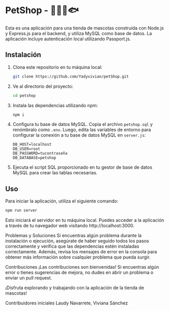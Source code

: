 # PetShop - 🐾🐱🐶🐟

Esta es una aplicación para una tienda de mascotas construida con Node.js y Express.js para el backend, y utiliza MySQL como base de datos. La aplicación incluye autenticación local utilizando Passport.js.

## Instalación

1. Clona este repositorio en tu máquina local:

    ```bash
    git clone https://github.com/Yadyvivian/petShop.git
    ```

2. Ve al directorio del proyecto:

    ```bash
    cd petshop
    ```

3. Instala las dependencias utilizando npm:

    ```bash
    npm i
    ```

4. Configura tu base de datos MySQL. Copia el archivo `petshop.sql` y renómbralo como `.env`. Luego, edita las variables de entorno para configurar la conexión a tu base de datos MySQL en `server.js`:

    ```plaintext
    DB_HOST=localhost
    DB_USER=root
    DB_PASSWORD=tucontraseña
    DB_DATABASE=petshop
    ```

5. Ejecuta el script SQL proporcionado en tu gestor de base de datos MySQL para crear las tablas necesarias.

## Uso

Para iniciar la aplicación, utiliza el siguiente comando:

```bash
npm run server
 ```
Esto iniciará el servidor en tu máquina local. Puedes acceder a la aplicación a través de tu navegador web visitando http://localhost:3000.

Problemas y Soluciones
Si encuentras algún problema durante la instalación o ejecución, asegúrate de haber seguido todos los pasos correctamente y verifica que las dependencias estén instaladas correctamente. Además, revisa los mensajes de error en la consola para obtener más información sobre cualquier problema que pueda surgir.

Contribuciones
¡Las contribuciones son bienvenidas! Si encuentras algún error o tienes sugerencias de mejora, no dudes en abrir un problema o enviar un pull request.

¡Disfruta explorando y trabajando con la aplicación de la tienda de mascotas!

Contribuidores iniciales
Laudy Navarrete,
Viviana Sánchez
